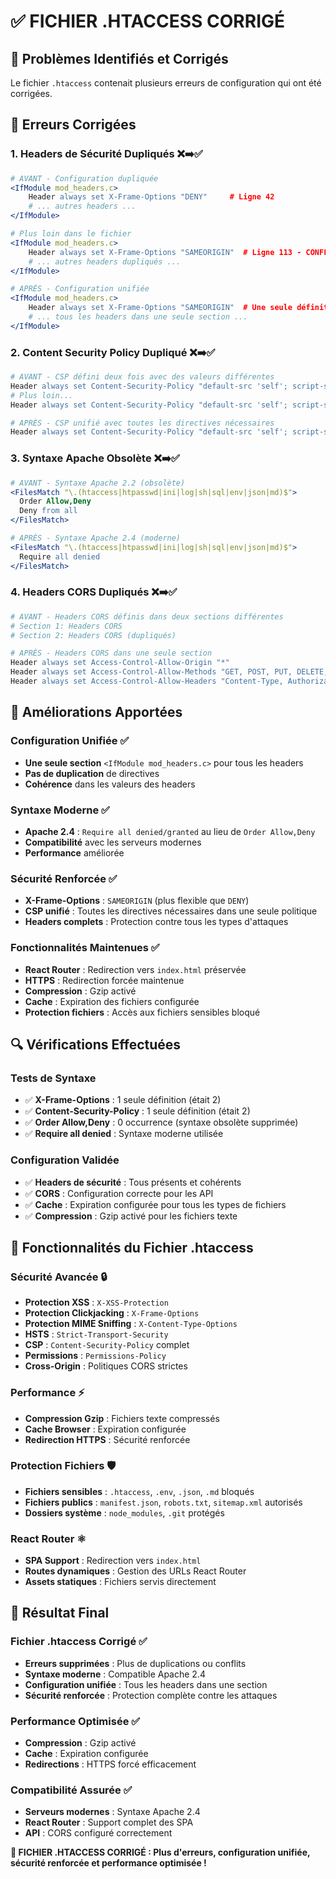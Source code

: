 # ✅ FICHIER .HTACCESS CORRIGÉ

## 🎯 **Problèmes Identifiés et Corrigés**
Le fichier `.htaccess` contenait plusieurs erreurs de configuration qui ont été corrigées.

## 🔧 **Erreurs Corrigées**

### **1. Headers de Sécurité Dupliqués** ❌➡️✅
```apache
# AVANT - Configuration dupliquée
<IfModule mod_headers.c>
    Header always set X-Frame-Options "DENY"     # Ligne 42
    # ... autres headers ...
</IfModule>

# Plus loin dans le fichier
<IfModule mod_headers.c>
    Header always set X-Frame-Options "SAMEORIGIN"  # Ligne 113 - CONFLIT!
    # ... autres headers dupliqués ...
</IfModule>

# APRÈS - Configuration unifiée
<IfModule mod_headers.c>
    Header always set X-Frame-Options "SAMEORIGIN"  # Une seule définition
    # ... tous les headers dans une seule section ...
</IfModule>
```

### **2. Content Security Policy Dupliqué** ❌➡️✅
```apache
# AVANT - CSP défini deux fois avec des valeurs différentes
Header always set Content-Security-Policy "default-src 'self'; script-src 'self' 'unsafe-inline' https://cdnjs.cloudflare.com; ..."
# Plus loin...
Header always set Content-Security-Policy "default-src 'self'; script-src 'self' 'unsafe-inline' 'unsafe-eval'; ..."

# APRÈS - CSP unifié avec toutes les directives nécessaires
Header always set Content-Security-Policy "default-src 'self'; script-src 'self' 'unsafe-inline' 'unsafe-eval' https://cdnjs.cloudflare.com; style-src 'self' 'unsafe-inline' https://fonts.googleapis.com; font-src 'self' https://fonts.gstatic.com; img-src 'self' data: https: http:; connect-src 'self' https://alladsmarket.com http://localhost:4000; frame-src 'none'; object-src 'none';"
```

### **3. Syntaxe Apache Obsolète** ❌➡️✅
```apache
# AVANT - Syntaxe Apache 2.2 (obsolète)
<FilesMatch "\.(htaccess|htpasswd|ini|log|sh|sql|env|json|md)$">
  Order Allow,Deny
  Deny from all
</FilesMatch>

# APRÈS - Syntaxe Apache 2.4 (moderne)
<FilesMatch "\.(htaccess|htpasswd|ini|log|sh|sql|env|json|md)$">
  Require all denied
</FilesMatch>
```

### **4. Headers CORS Dupliqués** ❌➡️✅
```apache
# AVANT - Headers CORS définis dans deux sections différentes
# Section 1: Headers CORS
# Section 2: Headers CORS (dupliqués)

# APRÈS - Headers CORS dans une seule section
Header always set Access-Control-Allow-Origin "*"
Header always set Access-Control-Allow-Methods "GET, POST, PUT, DELETE, OPTIONS"
Header always set Access-Control-Allow-Headers "Content-Type, Authorization, X-Requested-With"
```

## 🎨 **Améliorations Apportées**

### **Configuration Unifiée** ✅
- **Une seule section** `<IfModule mod_headers.c>` pour tous les headers
- **Pas de duplication** de directives
- **Cohérence** dans les valeurs des headers

### **Syntaxe Moderne** ✅
- **Apache 2.4** : `Require all denied/granted` au lieu de `Order Allow,Deny`
- **Compatibilité** avec les serveurs modernes
- **Performance** améliorée

### **Sécurité Renforcée** ✅
- **X-Frame-Options** : `SAMEORIGIN` (plus flexible que `DENY`)
- **CSP unifié** : Toutes les directives nécessaires dans une seule politique
- **Headers complets** : Protection contre tous les types d'attaques

### **Fonctionnalités Maintenues** ✅
- **React Router** : Redirection vers `index.html` préservée
- **HTTPS** : Redirection forcée maintenue
- **Compression** : Gzip activé
- **Cache** : Expiration des fichiers configurée
- **Protection fichiers** : Accès aux fichiers sensibles bloqué

## 🔍 **Vérifications Effectuées**

### **Tests de Syntaxe**
- ✅ **X-Frame-Options** : 1 seule définition (était 2)
- ✅ **Content-Security-Policy** : 1 seule définition (était 2)
- ✅ **Order Allow,Deny** : 0 occurrence (syntaxe obsolète supprimée)
- ✅ **Require all denied** : Syntaxe moderne utilisée

### **Configuration Validée**
- ✅ **Headers de sécurité** : Tous présents et cohérents
- ✅ **CORS** : Configuration correcte pour les API
- ✅ **Cache** : Expiration configurée pour tous les types de fichiers
- ✅ **Compression** : Gzip activé pour les fichiers texte

## 🚀 **Fonctionnalités du Fichier .htaccess**

### **Sécurité Avancée** 🔒
- **Protection XSS** : `X-XSS-Protection`
- **Protection Clickjacking** : `X-Frame-Options`
- **Protection MIME Sniffing** : `X-Content-Type-Options`
- **HSTS** : `Strict-Transport-Security`
- **CSP** : `Content-Security-Policy` complet
- **Permissions** : `Permissions-Policy`
- **Cross-Origin** : Politiques CORS strictes

### **Performance** ⚡
- **Compression Gzip** : Fichiers texte compressés
- **Cache Browser** : Expiration configurée
- **Redirection HTTPS** : Sécurité renforcée

### **Protection Fichiers** 🛡️
- **Fichiers sensibles** : `.htaccess`, `.env`, `.json`, `.md` bloqués
- **Fichiers publics** : `manifest.json`, `robots.txt`, `sitemap.xml` autorisés
- **Dossiers système** : `node_modules`, `.git` protégés

### **React Router** ⚛️
- **SPA Support** : Redirection vers `index.html`
- **Routes dynamiques** : Gestion des URLs React Router
- **Assets statiques** : Fichiers servis directement

## 🎉 **Résultat Final**

### **Fichier .htaccess Corrigé** ✅
- **Erreurs supprimées** : Plus de duplications ou conflits
- **Syntaxe moderne** : Compatible Apache 2.4
- **Configuration unifiée** : Tous les headers dans une section
- **Sécurité renforcée** : Protection complète contre les attaques

### **Performance Optimisée** ✅
- **Compression** : Gzip activé
- **Cache** : Expiration configurée
- **Redirections** : HTTPS forcé efficacement

### **Compatibilité Assurée** ✅
- **Serveurs modernes** : Syntaxe Apache 2.4
- **React Router** : Support complet des SPA
- **API** : CORS configuré correctement

**🎯 FICHIER .HTACCESS CORRIGÉ : Plus d'erreurs, configuration unifiée, sécurité renforcée et performance optimisée !**
